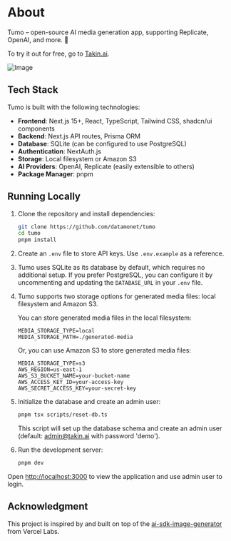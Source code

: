 # About

Tumo – open-source AI media generation app, supporting Replicate, OpenAI, and more. 🚀

To try it out for free, go to [Takin.ai](https://tumo.takin.ai).

![Image](https://github.com/user-attachments/assets/5afbca40-6d2e-4120-9278-f9a86aa9e5aa)

## Tech Stack

Tumo is built with the following technologies:

- **Frontend**: Next.js 15+, React, TypeScript, Tailwind CSS, shadcn/ui components
- **Backend**: Next.js API routes, Prisma ORM
- **Database**: SQLite (can be configured to use PostgreSQL)
- **Authentication**: NextAuth.js
- **Storage**: Local filesystem or Amazon S3
- **AI Providers**: OpenAI, Replicate (easily extensible to others)
- **Package Manager**: pnpm

## Running Locally

1. Clone the repository and install dependencies:

   ```bash
   git clone https://github.com/datamonet/tumo
   cd tumo
   pnpm install
   ```

2. Create an `.env` file to store API keys. Use `.env.example` as a reference.

3. Tumo uses SQLite as its database by default, which requires no additional setup. If you prefer PostgreSQL, you can configure it by uncommenting and updating the `DATABASE_URL` in your `.env` file.

4. Tumo supports two storage options for generated media files: local filesystem and Amazon S3.

   You can store generated media files in the local filesystem:

   ```
   MEDIA_STORAGE_TYPE=local
   MEDIA_STORAGE_PATH=./generated-media
   ```

   Or, you can use Amazon S3 to store generated media files:

   ```
   MEDIA_STORAGE_TYPE=s3
   AWS_REGION=us-east-1
   AWS_S3_BUCKET_NAME=your-bucket-name
   AWS_ACCESS_KEY_ID=your-access-key
   AWS_SECRET_ACCESS_KEY=your-secret-key
   ```

5. Initialize the database and create an admin user:

   ```bash
   pnpm tsx scripts/reset-db.ts
   ```

   This script will set up the database schema and create an admin user (default: admin@takin.ai with password 'demo').

6. Run the development server:

   ```bash
   pnpm dev
   ```

Open [http://localhost:3000](http://localhost:3000) to view the application and use admin user to login.

## Acknowledgment

This project is inspired by and built on top of the [ai-sdk-image-generator](https://github.com/vercel-labs/ai-sdk-image-generator) from Vercel Labs.
